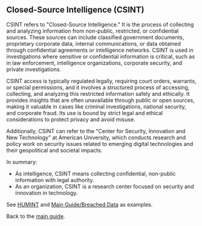 ## Closed-Source Intelligence (CSINT)

CSINT refers to "Closed-Source Intelligence." It is the process of collecting and analyzing information from non-public, restricted, or confidential sources. These sources can include classified government documents, proprietary corporate data, internal communications, or data obtained through confidential agreements or intelligence networks. CSINT is used in investigations where sensitive or confidential information is critical, such as in law enforcement, intelligence organizations, corporate security, and private investigations.

CSINT access is typically regulated legally, requiring court orders, warrants, or special permissions, and it involves a structured process of accessing, collecting, and analyzing this restricted information safely and ethically. It provides insights that are often unavailable through public or open sources, making it valuable in cases like criminal investigations, national security, and corporate fraud. Its use is bound by strict legal and ethical considerations to protect privacy and avoid misuse.

Additionally, CSINT can refer to the "Center for Security, Innovation and New Technology" at American University, which conducts research and policy work on security issues related to emerging digital technologies and their geopolitical and societal impacts.

In summary:
- As intelligence, CSINT means collecting confidential, non-public information with legal authority.
- As an organization, CSINT is a research center focused on security and innovation in technology.

See [HUMINT](HUMINT.md) and [Main Guide/Breached Data](../README.md#breached-data) as examples.

Back to the [main guide](../README.md).

